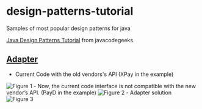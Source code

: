 # design-patterns-tutorial
Samples of most popular design patterns for java

[Java Design Patterns Tutorial](https://www.javacodegeeks.com/2015/09/java-design-patterns.html) from javacodegeeks

## [Adapter](https://www.javacodegeeks.com/2015/09/adapter-design-pattern.html)
- Current Code with the old vendors's API (XPay in the example)
<img src="https://www.javacodegeeks.com/wp-content/uploads/2015/09/adapter_pattern_1.jpg" alt="Figure 1">
- Now, the current code interface is not compatible with the new vendor’s API. (PayD in the example)
<img src="https://www.javacodegeeks.com/wp-content/uploads/2015/09/adapter_pattern_2.jpg" alt="Figure 2">
- Adapter solution
<img src="https://www.javacodegeeks.com/wp-content/uploads/2015/09/adapter_pattern_3.jpg" alt="Figure 3">
